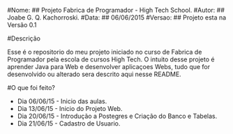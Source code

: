 
#Nome: 
	## Projeto Fabrica de Programador - High Tech School.
#Autor:
	## Joabe G. Q. Kachorroski.
#Data:
	## 06/06/2015 
#Versao:
	## Projeto esta na Versão 0.1 

#Descrição 

Esse é o repositorio do meu projeto iniciado no curso de Fabrica de Programador
pela escola de cursos High Tech. O intuito desse projeto é aprender Java para Web
e desenvolver aplicaçoes Webs, tudo que for desenvolvido ou alterado sera descrito 
aqui nesse README.

#O que foi feito?
* Dia 06/06/15 - Inicio das aulas.
* Dia 13/06/15 - Inicio do Projeto Web.
* Dia 20/06/15 - Introdução a Postegres e Criação do Banco e Tabelas.
* Dia 21/06/15 - Cadastro de Usuario.

